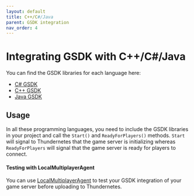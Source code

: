 ```yaml
---
layout: default
title: C++/C#/Java
parent: GSDK integration
nav_order: 4
---
```


# Integrating GSDK with C++/C#/Java

You can find the GSDK libraries for each language here:
- [C# GSDK](https://github.com/PlayFab/gsdk/tree/main/csharp)
- [C++ GSDK](https://github.com/PlayFab/gsdk/tree/main/cpp)
- [Java GSDK](https://github.com/PlayFab/gsdk/tree/main/java)

## Usage

In all these programming languages, you need to include the GSDK libraries in your project and call the `Start()` and `ReadyForPlayers()` methods. `Start` will signal to Thundernetes that the game server is initializing whereas `ReadyForPlayers` will signal that the game server is ready for players to connect.

#### Testing with LocalMultiplayerAgent

You can use [LocalMultiplayerAgent](runlocalmultiplayeragent.md) to test your GSDK integration of your game server before uploading to Thundernetes.